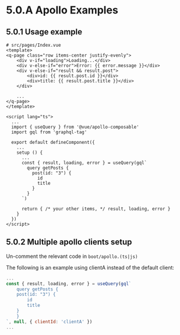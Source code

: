 # 5.0.A Apollo Examples

## 5.0.1 Usage example

```vue
# src/pages/Index.vue
<template>
<q-page class="row items-center justify-evenly">
    <div v-if="loading">Loading...</div>
    <div v-else-if="error">Error: {{ error.message }}</div>
    <div v-else-if="result && result.post">
        <div>id: {{ result.post.id }}</div>
        <div>title: {{ result.post.title }}</div>
    </div>

    ...
</q-page>
</template>

<script lang="ts">
  ...
  import { useQuery } from '@vue/apollo-composable'
  import gql from 'graphql-tag'

  export default defineComponent({
    ...
    setup () {
      ...
      const { result, loading, error } = useQuery(gql`
        query getPosts {
          post(id: "3") {
            id
            title
          }
        }
      `)

      return { /* your other items, */ result, loading, error }
    }
  })
</script>
```
## 5.0.2 Multiple apollo clients setup

Un-comment the relevant code in `boot/apollo.(ts|js)`

The following is an example using clientA instead of the default client:

```js
...
const { result, loading, error } = useQuery(gql`
    query getPosts {
    post(id: "3") {
        id
        title
    }
    }
`, null, { clientId: 'clientA' })
...
```